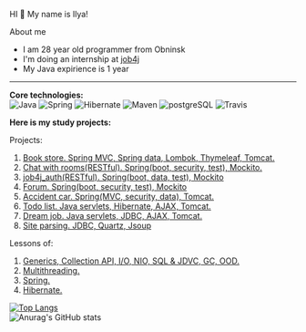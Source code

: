 HI 👋 My name is Ilya!

  About me
  - I am 28 year old programmer from Obninsk
  - I'm doing an internship at [job4j](https://job4j.ru)
  - My Java expirience is 1 year

-------

<b>Core technologies:</b>
<br>
![Java](https://img.shields.io/badge/java-%3E%3D8-orange)
![Spring](https://img.shields.io/badge/spring-%3E%3D5.0-green)
![Hibernate](https://img.shields.io/badge/hibernate-%3E%3D5.0-yellow)
![Maven](https://img.shields.io/badge/maven-3-blue)
![postgreSQL](https://img.shields.io/badge/PostgreSQL-%3E%3D10-lightgrey)
![Travis](https://img.shields.io/badge/Travis-CI-critical)
  </br>

<b>Here is my study projects:</b>

Projects:
1. [Book store. Spring MVC, Spring data, Lombok, Thymeleaf, Tomcat.](https://github.com/shabelnikilya/book_store)
2. [Chat with rooms(RESTful). Spring(boot, security, test), Mockito.](https://github.com/shabelnikilya/job4j_chat)
3. [job4j_auth(RESTful). Spring(boot, data, test), Mockito](https://github.com/shabelnikilya/job4j_auth)
4. [Forum. Spring(boot, security, test), Mockito](https://github.com/shabelnikilya/job4j_forum)
5. [Accident car. Spring(MVC, security, data), Tomcat.](https://github.com/shabelnikilya/job4j_accident_car)
6. [Todo list. Java servlets, Hibernate, AJAX, Tomcat.](https://github.com/shabelnikilya/job4j_todo)
7. [Dream job. Java servlets, JDBC, AJAX, Tomcat.](https://github.com/shabelnikilya/job4j_dreamjob)
8. [Site parsing. JDBC, Quartz, Jsoup](https://github.com/shabelnikilya/job4j_grabber)

Lessons of:
1. [Generics, Collection API, I/O, NIO, SQL & JDVC, GC, OOD.](https://github.com/shabelnikilya/jobj4_design)
2. [Multithreading.](https://github.com/shabelnikilya/job4j_threads)
3. [Spring.](https://github.com/shabelnikilya/job4j_spring)
4. [Hibernate.](https://github.com/shabelnikilya/job4j_hibernate)

 [![Top Langs](https://github-readme-stats.vercel.app/api/top-langs/?username=shabelnikilya&style=centerme&layout=compact)](https://github.com/shabelnikilya/github-readme-stats)
<br>![Anurag's GitHub stats](https://github-readme-stats.vercel.app/api?username=shabelnikilya&show_icons=true&theme=tokyonight)


